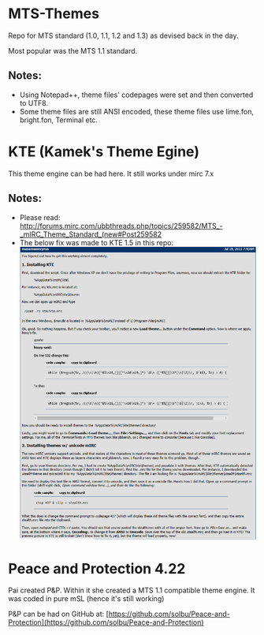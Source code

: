 # MTS-Themes

Repo for MTS standard (1.0, 1.1, 1.2 and 1.3) as devised back in the day.

Most popular was the MTS 1.1 standard.

## Notes:

* Using Notepad++, theme files' codepages were set and then converted to UTF8.
* Some theme files are still ANSI encoded, these theme files use lime.fon, bright.fon, Terminal etc.

# KTE (Kamek's Theme Egine)

This theme engine can be had here. It still works under mirc 7.x 

## Notes:

* Please read: http://forums.mirc.com/ubbthreads.php/topics/259582/MTS_-_mIRC_Theme_Standard_(new#Post259582
* The below fix was made to KTE 1.5 in this repo:
![Capture](https://github.com/acvxqs/MTS-Themes/blob/master/export-ignore/masamunecyrus.png)

# Peace and Protection 4.22

Pai created P&P. Within it she created a MTS 1.1 compatible theme engine. It was coded in pure mSL (hence it's still working)

P&P can be had on GitHub at: [https://github.com/solbu/Peace-and-Protection](https://github.com/solbu/Peace-and-Protection)

